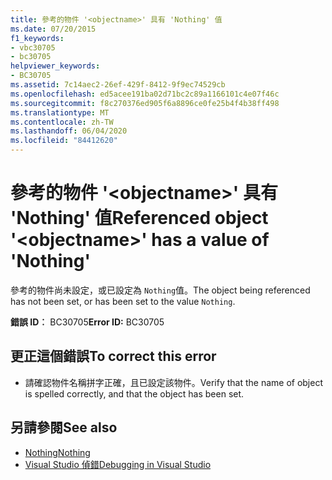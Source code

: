 ```yaml
---
title: 參考的物件 '<objectname>' 具有 'Nothing' 值
ms.date: 07/20/2015
f1_keywords:
- vbc30705
- bc30705
helpviewer_keywords:
- BC30705
ms.assetid: 7c14aec2-26ef-429f-8412-9f9ec74529cb
ms.openlocfilehash: ed5acee191ba02d71bc2c89a1166101c4e07f46c
ms.sourcegitcommit: f8c270376ed905f6a8896ce0fe25b4f4b38ff498
ms.translationtype: MT
ms.contentlocale: zh-TW
ms.lasthandoff: 06/04/2020
ms.locfileid: "84412620"
---
```

# <a name="referenced-object-objectname-has-a-value-of-nothing"></a><span data-ttu-id="62934-102">參考的物件 '\<objectname>' 具有 'Nothing' 值</span><span class="sxs-lookup"><span data-stu-id="62934-102">Referenced object '\<objectname>' has a value of 'Nothing'</span></span>
<span data-ttu-id="62934-103">參考的物件尚未設定，或已設定為 `Nothing`值。</span><span class="sxs-lookup"><span data-stu-id="62934-103">The object being referenced has not been set, or has been set to the value `Nothing`.</span></span>  
  
 <span data-ttu-id="62934-104">**錯誤 ID︰** BC30705</span><span class="sxs-lookup"><span data-stu-id="62934-104">**Error ID:** BC30705</span></span>  
  
## <a name="to-correct-this-error"></a><span data-ttu-id="62934-105">更正這個錯誤</span><span class="sxs-lookup"><span data-stu-id="62934-105">To correct this error</span></span>  
  
- <span data-ttu-id="62934-106">請確認物件名稱拼字正確，且已設定該物件。</span><span class="sxs-lookup"><span data-stu-id="62934-106">Verify that the name of object is spelled correctly, and that the object has been set.</span></span>  
  
## <a name="see-also"></a><span data-ttu-id="62934-107">另請參閱</span><span class="sxs-lookup"><span data-stu-id="62934-107">See also</span></span>

- [<span data-ttu-id="62934-108">Nothing</span><span class="sxs-lookup"><span data-stu-id="62934-108">Nothing</span></span>](../language-reference/nothing.md)
- [<span data-ttu-id="62934-109">Visual Studio 偵錯</span><span class="sxs-lookup"><span data-stu-id="62934-109">Debugging in Visual Studio</span></span>](/visualstudio/debugger/debugger-feature-tour)
